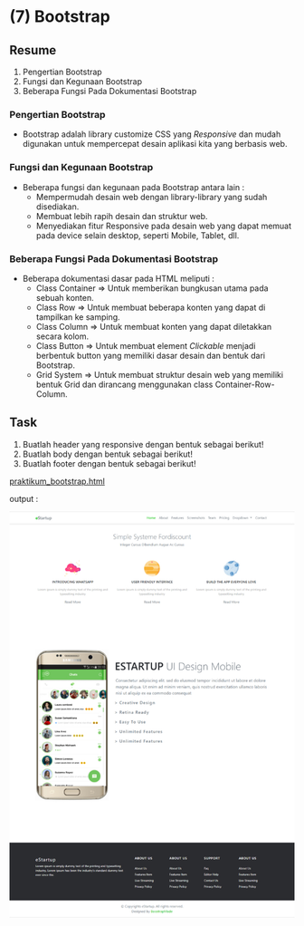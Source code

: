 # (7) Bootstrap

## Resume
1. Pengertian Bootstrap
2. Fungsi dan Kegunaan Bootstrap
3. Beberapa Fungsi Pada Dokumentasi Bootstrap

### Pengertian Bootstrap
* Bootstrap adalah library customize CSS yang _Responsive_ dan mudah digunakan untuk mempercepat desain aplikasi kita yang berbasis web. 

### Fungsi dan Kegunaan Bootstrap
* Beberapa fungsi dan kegunaan pada Bootstrap antara lain :
  + Mempermudah desain web dengan library-library yang sudah disediakan.
  + Membuat lebih rapih desain dan struktur web.
  + Menyediakan fitur Responsive pada desain web yang dapat memuat pada device selain desktop, seperti Mobile, Tablet, dll.

### Beberapa Fungsi Pada Dokumentasi Bootstrap
* Beberapa dokumentasi dasar pada HTML meliputi :
  + Class Container => Untuk memberikan bungkusan utama pada sebuah konten.
  + Class Row       => Untuk membuat beberapa konten yang dapat di tampilkan ke samping.
  + Class Column    => Untuk membuat konten yang dapat diletakkan secara kolom.
  + Class Button    => Untuk membuat element _Clickable_ menjadi berbentuk button yang memiliki dasar desain dan bentuk dari Bootstrap.
  + Grid System     => Untuk membuat struktur desain web yang memiliki bentuk Grid dan dirancang menggunakan class Container-Row-Column.

## Task
1. Buatlah header yang responsive dengan bentuk sebagai berikut!
2. Buatlah body dengan bentuk sebagai berikut!
3. Buatlah footer dengan bentuk sebagai berikut!

[praktikum_bootstrap.html](https://github.com/fauzanfadly/VueJS_Fauzan-Fadly/blob/66e3d060aafcc6de5f6a34f18593903038880b53/7_Bootstrap/praktikum/praktikum_bootstrap.html)

output :

![Output file1.html](https://github.com/fauzanfadly/VueJS_Fauzan-Fadly/blob/66e3d060aafcc6de5f6a34f18593903038880b53/7_Bootstrap/screenshots/screenshot%20-%20praktikum%20bootstrap.jpg)
